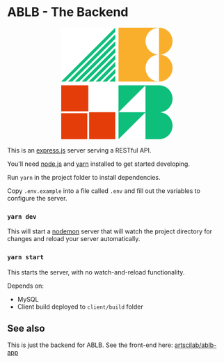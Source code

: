 # ABLB - The Backend

<p align="center">
  <img src="https://raw.githubusercontent.com/artscilab/ablb-app/master/public/ablb_color.png" width="256" height="256" title="ABLB Logo">
</p>

This is an [express.js](https://expressjs.com) server serving a RESTful API. 

You'll need [node.js](https://nodejs.org) and [yarn](https://yarnpkg.com/) installed to get started developing.

Run `yarn` in the project folder to install dependencies.

Copy `.env.example` into a file called `.env` and fill out the variables to configure the server.

### `yarn dev`

This will start a [nodemon](https://nodemon.io/) server that will watch the project directory for changes and reload your server automatically. 

### `yarn start`

This starts the server, with no watch-and-reload functionality. 

Depends on:
  - MySQL 
  - Client build deployed to `client/build` folder 

## See also

This is just the backend for ABLB. See the front-end here: [artscilab/ablb-app](https://github.com/artscilab/ablb-app)